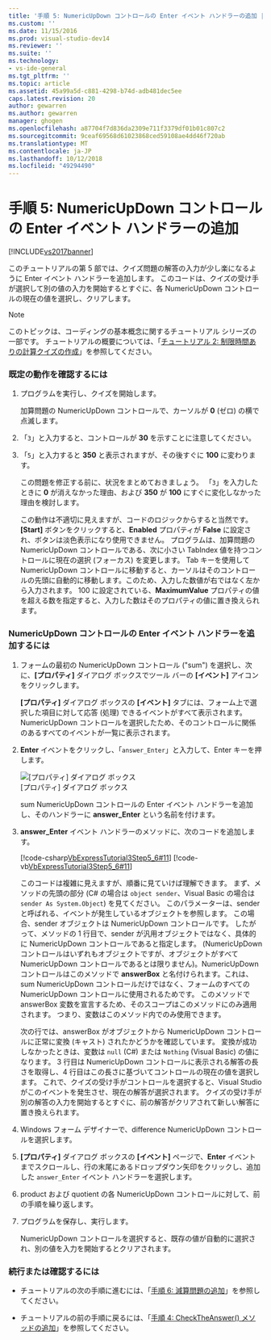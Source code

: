 ```yaml
---
title: '手順 5: NumericUpDown コントロールの Enter イベント ハンドラーの追加 | Microsoft ドキュメント'
ms.custom: ''
ms.date: 11/15/2016
ms.prod: visual-studio-dev14
ms.reviewer: ''
ms.suite: ''
ms.technology:
- vs-ide-general
ms.tgt_pltfrm: ''
ms.topic: article
ms.assetid: 45a99a5d-c881-4298-b74d-adb481dec5ee
caps.latest.revision: 20
author: gewarren
ms.author: gewarren
manager: ghogen
ms.openlocfilehash: a87704f7d836da2309e711f3379df01b01c807c2
ms.sourcegitcommit: 9ceaf69568d61023868ced59108ae4dd46f720ab
ms.translationtype: MT
ms.contentlocale: ja-JP
ms.lasthandoff: 10/12/2018
ms.locfileid: "49294490"
---
```

# <a name="step-5-add-enter-event-handlers-for-the-numericupdown-controls"></a>手順 5: NumericUpDown コントロールの Enter イベント ハンドラーの追加
[!INCLUDE[vs2017banner](../includes/vs2017banner.md)]

このチュートリアルの第 5 部では、クイズ問題の解答の入力が少し楽になるように Enter イベント ハンドラーを追加します。 このコードは、クイズの受け手が選択して別の値の入力を開始するとすぐに、各 NumericUpDown コントロールの現在の値を選択し、クリアします。  
  
> [!NOTE]
>  このトピックは、コーディングの基本概念に関するチュートリアル シリーズの一部です。 チュートリアルの概要については、「[チュートリアル 2: 制限時間ありの計算クイズの作成](../ide/tutorial-2-create-a-timed-math-quiz.md)」を参照してください。  
  
### <a name="to-verify-the-default-behavior"></a>既定の動作を確認するには  
  
1.  プログラムを実行し、クイズを開始します。  
  
     加算問題の NumericUpDown コントロールで、カーソルが **0** (ゼロ) の横で点滅します。  
  
2.  「`3`」と入力すると、コントロールが **30** を示すことに注意してください。  
  
3.  「`5`」と入力すると **350** と表示されますが、その後すぐに **100** に変わります。  
  
     この問題を修正する前に、状況をまとめておきましょう。 「`3`」を入力したときに **0** が消えなかった理由、および **350** が **100** にすぐに変化しなかった理由を検討します。  
  
     この動作は不適切に見えますが、コードのロジックからすると当然です。 **[Start]** ボタンをクリックすると、**Enabled** プロパティが **False** に設定され、ボタンは淡色表示になり使用できません。 プログラムは、加算問題の NumericUpDown コントロールである、次に小さい TabIndex 値を持つコントロールに現在の選択 (フォーカス) を変更します。 Tab キーを使用して NumericUpDown コントロールに移動すると、カーソルはそのコントロールの先頭に自動的に移動します。このため、入力した数値が右ではなく左から入力されます。 100 に設定されている、**MaximumValue** プロパティの値を超える数を指定すると、入力した数はそのプロパティの値に置き換えられます。  
  
### <a name="to-add-an-enter-event-handler-for-a-numericupdown-control"></a>NumericUpDown コントロールの Enter イベント ハンドラーを追加するには  
  
1.  フォームの最初の NumericUpDown コントロール ("sum") を選択し、次に、**[プロパティ]** ダイアログ ボックスでツール バーの **[イベント]** アイコンをクリックします。  
  
     **[プロパティ]** ダイアログ ボックスの **[イベント]** タブには、フォーム上で選択した項目に対して応答 (処理) できるイベントがすべて表示されます。 NumericUpDown コントロールを選択したため、そのコントロールに関係のあるすべてのイベントが一覧に表示されます。  
  
2.  **Enter** イベントをクリックし、「`answer_Enter`」と入力して、Enter キーを押します。  
  
     ![[プロパティ] ダイアログ ボックス](../ide/media/express-answerenter.png "Express_AnswerEnter")  
[プロパティ] ダイアログ ボックス  
  
     sum NumericUpDown コントロールの Enter イベント ハンドラーを追加し、そのハンドラーに **answer_Enter** という名前を付けます。  
  
3.  **answer_Enter** イベント ハンドラーのメソッドに、次のコードを追加します。  
  
     [!code-csharp[VbExpressTutorial3Step5_6#11](../snippets/csharp/VS_Snippets_VBCSharp/vbexpresstutorial3step5_6/cs/form1.cs#11)]
     [!code-vb[VbExpressTutorial3Step5_6#11](../snippets/visualbasic/VS_Snippets_VBCSharp/vbexpresstutorial3step5_6/vb/form1.vb#11)]  
  
     このコードは複雑に見えますが、順番に見ていけば理解できます。 まず、メソッドの先頭の部分 (C# の場合は `object sender`、Visual Basic の場合は `sender As System.Object`) を見てください。 このパラメーターは、sender と呼ばれる、イベントが発生しているオブジェクトを参照します。 この場合、sender オブジェクトは NumericUpDown コントロールです。 したがって、メソッドの 1 行目で、sender が汎用オブジェクトではなく、具体的に NumericUpDown コントロールであると指定します。 (NumericUpDown コントロールはいずれもオブジェクトですが、オブジェクトがすべて NumericUpDown コントロールであるとは限りません)。NumericUpDown コントロールはこのメソッドで **answerBox** と名付けられます。これは、sum NumericUpDown コントロールだけではなく、フォームのすべての NumericUpDown コントロールに使用されるためです。 このメソッドで answerBox 変数を宣言するため、そのスコープはこのメソッドにのみ適用されます。 つまり、変数はこのメソッド内でのみ使用できます。  
  
     次の行では、answerBox がオブジェクトから NumericUpDown コントロールに正常に変換 (キャスト) されたかどうかを確認しています。 変換が成功しなかったときは、変数は `null` (C#) または `Nothing` (Visual Basic) の値になります。 3 行目は NumericUpDown コントロールに表示される解答の長さを取得し、4 行目はこの長さに基づいてコントロールの現在の値を選択します。 これで、クイズの受け手がコントロールを選択すると、Visual Studio がこのイベントを発生させ、現在の解答が選択されます。 クイズの受け手が別の解答の入力を開始するとすぐに、前の解答がクリアされて新しい解答に置き換えられます。  
  
4.  Windows フォーム デザイナーで、difference NumericUpDown コントロールを選択します。  
  
5.  **[プロパティ]** ダイアログ ボックスの **[イベント]** ページで、**Enter** イベントまでスクロールし、行の末尾にあるドロップダウン矢印をクリックし、追加した `answer_Enter` イベント ハンドラーを選択します。  
  
6.  product および quotient の各 NumericUpDown コントロールに対して、前の手順を繰り返します。  
  
7.  プログラムを保存し、実行します。  
  
     NumericUpDown コントロールを選択すると、既存の値が自動的に選択され、別の値を入力を開始するとクリアされます。  
  
### <a name="to-continue-or-review"></a>続行または確認するには  
  
-   チュートリアルの次の手順に進むには、「[手順 6: 減算問題の追加](../ide/step-6-add-a-subtraction-problem.md)」を参照してください。  
  
-   チュートリアルの前の手順に戻るには、「[手順 4: CheckTheAnswer() メソッドの追加](../ide/step-4-add-the-checktheanswer-parens-method.md)」を参照してください。




